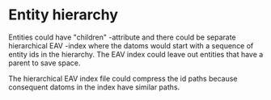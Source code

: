 # Entity hierarchy
Entities could have "children" -attribute and there could be separate hierarchical EAV -index where the datoms would start with a sequence of entity ids in the hierarchy. The EAV index could leave out entities that have a parent to save space.

The hierarchical EAV index file could compress the id paths because consequent datoms in the index have similar paths.